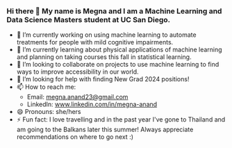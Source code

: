 ### Hi there 👋 My name is Megna and I am a Machine Learning and Data Science Masters student at UC San Diego.

- 🔭 I’m currently working on using machine learning to automate treatments for people with mild cognitive impairments. 
- 🌱 I’m currently learning about physical applications of machine learning and planning on taking courses this fall in statistical learning. 
- 👯 I’m looking to collaborate on projects to use machine learning to find ways to improve accessibility in our world.
- 🤔 I’m looking for help with finding New Grad 2024 positions! 
- 📫 How to reach me:
  - Email: megna.anand23@gmail.com
  - LinkedIn: www.linkedin.com/in/megna-anand
- 😄 Pronouns: she/hers
- ⚡ Fun fact: I love travelling and in the past year I've gone to Thailand and am going to the Balkans later this summer! Always appreciate recommendations on where to go next :) 

